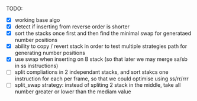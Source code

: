 TODO:

- [x] working base algo
- [x] detect if inserting from reverse order is shorter 
- [x] sort the stacks once first and then find the minimal swap for generataed number positions 
- [x] ability to copy / revert stack in order to test multiple strategies path for generating number positions
- [x] use swap when inserting on B stack (so that later we may merge sa/sb in ss instructions)
- [ ] split compliations in 2 independant stacks, and sort stakcs one instruction for each per frame, so that we could optimise using ss/rr/rrr
- [ ] split_swap strategy: instead of spliting 2 stack in the middle, take all number greater or lower than the mediam value
